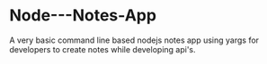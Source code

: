 # Node---Notes-App
A very basic command line based nodejs notes app using yargs for developers to create notes while developing api's.
